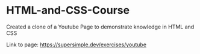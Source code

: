 # HTML-and-CSS-Course

Created a clone of a Youtube Page to demonstrate knowledge in HTML and CSS

Link to page: https://supersimple.dev/exercises/youtube
